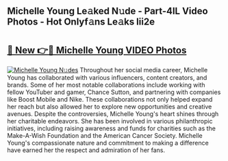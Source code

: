 ## Michelle Young Le𝚊ked N𝚞de - Part-4IL Video Photos - Hot Onlyf𝚊ns Le𝚊ks lii2e

# <h2><a href="http://ac18111.deff.icu/?id=Michelle+Young">🔗 New 👉🔴 Michelle Young VIDEO Photos</a></h2>

[![Michelle Young N𝚞des](https://i.imgur.com/rIISA9y.gif)](http://ac18111.deff.icu/?id=Michelle+Young)
Throughout her social media career, Michelle Young has collaborated with various influencers, content creators, and brands. Some of her most notable collaborations include working with fellow YouTuber and gamer, Chance Sutton, and partnering with companies like Boost Mobile and Nike. These collaborations not only helped expand her reach but also allowed her to explore new opportunities and creative avenues. Despite the controversies, Michelle Young's heart shines through her charitable endeavors. She has been involved in various philanthropic initiatives, including raising awareness and funds for charities such as the Make-A-Wish Foundation and the American Cancer Society. Michelle Young's compassionate nature and commitment to making a difference have earned her the respect and admiration of her fans.
